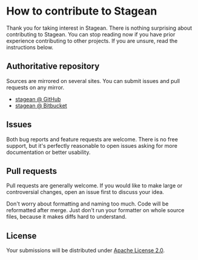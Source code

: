 <!--- Generated by scripts/configure.py --->
# How to contribute to Stagean

Thank you for taking interest in Stagean. There is nothing surprising about contributing to Stagean.
You can stop reading now if you have prior experience contributing to other projects.
If you are unsure, read the instructions below.

## Authoritative repository

Sources are mirrored on several sites. You can submit issues and pull requests on any mirror.

* [stagean @ GitHub](https://github.com/robertvazan/stagean)
* [stagean @ Bitbucket](https://bitbucket.org/robertvazan/stagean)

## Issues

Both bug reports and feature requests are welcome. There is no free support,
but it's perfectly reasonable to open issues asking for more documentation or better usability.

## Pull requests

Pull requests are generally welcome.
If you would like to make large or controversial changes, open an issue first to discuss your idea.

Don't worry about formatting and naming too much. Code will be reformatted after merge.
Just don't run your formatter on whole source files, because it makes diffs hard to understand.

## License

Your submissions will be distributed under [Apache License 2.0](LICENSE).
